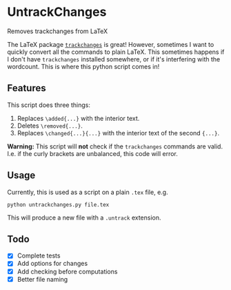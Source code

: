 # UntrackChanges
Removes trackchanges from LaTeX

The LaTeX package [`trackchanges`](http://trackchanges.sourceforge.net/) is great! However, sometimes I want to quickly convert all the commands to plain LaTeX. This sometimes happens if I don't have `trackchanges` installed somewhere, or if it's interfering with the wordcount. This is where this python script comes in!

## Features

This script does three things:

1. Replaces `\added{...}` with the interior text.
2. Deletes `\removed{...}`.
3. Replaces `\changed{...}{...}` with the interior text of the second `{...}`.

**Warning:** This script will **not** check if the `trackchanges` commands are valid. I.e. if the curly brackets are unbalanced, this code will error.

## Usage

Currently, this is used as a script on a plain `.tex` file, e.g.

`python untrackchanges.py file.tex`

This will produce a new file with a `.untrack` extension. 

## Todo

- [x] Complete tests
- [x] Add options for changes
- [x] Add checking before computations
- [x] Better file naming
